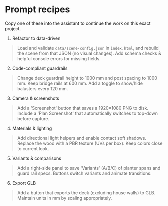 # Prompt recipes

Copy one of these into the assistant to continue the work on this exact project.

1) Refactor to data-driven
> Load and validate `data/scene-config.json` in `index.html`, and rebuild the scene from that JSON (no visual changes). Add schema checks & helpful console errors for missing fields.

2) Code-compliant guardrails
> Change deck guardrail height to 1000 mm and post spacing to 1000 mm. Keep bridge rails at 600 mm. Add a toggle to show/hide balusters every 120 mm.

3) Camera & screenshots
> Add a 'Screenshot' button that saves a 1920×1080 PNG to disk. Include a 'Plan Screenshot' that automatically switches to top-down before capture.

4) Materials & lighting
> Add directional light helpers and enable contact soft shadows. Replace the wood with a PBR texture (UVs per box). Keep colors close to current look.

5) Variants & comparisons
> Add a right-side panel to save 'Variants' (A/B/C) of planter spans and guard rail specs. Buttons switch variants and animate transitions.

6) Export GLB
> Add a button that exports the deck (excluding house walls) to GLB. Maintain units in mm by scaling appropriately.
